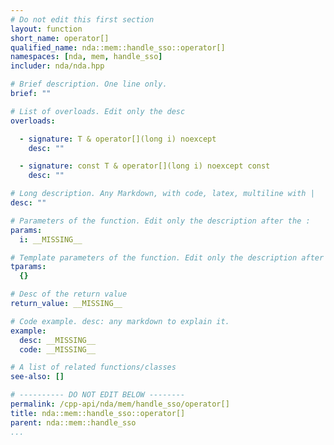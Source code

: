 ```yaml
---
# Do not edit this first section
layout: function
short_name: operator[]
qualified_name: nda::mem::handle_sso::operator[]
namespaces: [nda, mem, handle_sso]
includer: nda/nda.hpp

# Brief description. One line only.
brief: ""

# List of overloads. Edit only the desc
overloads:

  - signature: T & operator[](long i) noexcept
    desc: ""

  - signature: const T & operator[](long i) noexcept const
    desc: ""

# Long description. Any Markdown, with code, latex, multiline with |
desc: ""

# Parameters of the function. Edit only the description after the :
params:
  i: __MISSING__

# Template parameters of the function. Edit only the description after the :
tparams:
  {}

# Desc of the return value
return_value: __MISSING__

# Code example. desc: any markdown to explain it.
example:
  desc: __MISSING__
  code: __MISSING__

# A list of related functions/classes
see-also: []

# ---------- DO NOT EDIT BELOW --------
permalink: /cpp-api/nda/mem/handle_sso/operator[]
title: nda::mem::handle_sso::operator[]
parent: nda::mem::handle_sso
...
```


